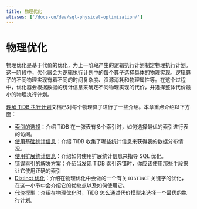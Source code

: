 ```yaml
---
title: 物理优化
aliases: ['/docs-cn/dev/sql-physical-optimization/']
---
```


# 物理优化

物理优化是基于代价的优化，为上一阶段产生的逻辑执行计划制定物理执行计划。这一阶段中，优化器会为逻辑执行计划中的每个算子选择具体的物理实现。逻辑算子的不同物理实现有着不同的时间复杂度、资源消耗和物理属性等。在这个过程中，优化器会根据数据的统计信息来确定不同物理实现的代价，并选择整体代价最小的物理执行计划。

[理解 TiDB 执行计划](/explain-overview.md)文档已对每个物理算子进行了一些介绍。本章重点介绍以下方面：

- [索引的选择](/choose-index.md)：介绍 TiDB 在一张表有多个索引时，如何选择最优的索引进行表的访问。
- [使用基础统计信息](/statistics.md)：介绍 TiDB 收集了哪些统计信息来获得表的数据分布情况。
- [使用扩展统计信息](/extended-statistics.md)：介绍如何使用扩展统计信息来指导 SQL 优化。
- [错误索引的解决方案](/wrong-index-solution.md)：介绍当发现 TiDB 索引选错时，你应该使用那些手段来让它使用正确的索引
- [Distinct 优化](/agg-distinct-optimization.md)：介绍在物理优化中会做的一个有关 `DISTINCT` 关键字的优化，在这一小节中会介绍它的优缺点以及如何使用它。
- [代价模型](/cost-model.md)：介绍在物理优化时，TiDB 怎么通过代价模型来选择一个最优的执行计划。